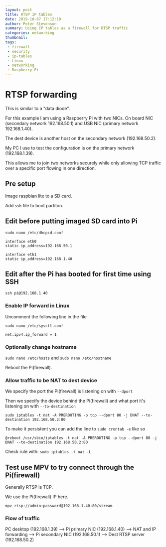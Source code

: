 ```yaml
---
layout: post
title: RTSP IP tables
date: 2019-10-07 17:12:10
author: Peter Stevenson
summary: Using IP tables as a firewall for RTSP traffic
categories: networking
thumbnail:
tags:
 - firewall
 - security
 - ip-tables
 - Linux
 - networking
 - Raspberry Pi
---
```


# RTSP forwarding

This is similar to a "data diode". 

For this example I am using a Raspberry Pi with two NICs. On board NIC (secondary network 192.168.50.1) and USB NIC (primary network 192.168.1.40). 

The dest device is another host on the secondary network (192.168.50.2).

My PC I use to test the configuration is on the primary network (192.168.1.39).

This allows me to join two networks securely while only allowing TCP traffic over a specific port flowing in one direction.

## Pre setup

Image raspbian lite to a SD card.

Add `ssh` file to boot partiton.

## Edit before putting imaged SD card into Pi

```
sudo nano /etc/dhcpcd.conf 

interface eth0
static ip_address=192.168.50.1

interface eth1
static ip_address=192.168.1.40
```

## Edit after the Pi has booted for first time using SSH

`ssh pi@192.168.1.40`

### Enable IP forward in Linux

Uncomment the following line in the file

```
sudo nano /etc/sysctl.conf

net.ipv4.ip_forward = 1
```

### Optionally change hostname

`sudo nano /etc/hosts` and `sudo nano /etc/hostname`

Reboot the Pi(firewall).

### Allow traffic to be NAT to dest device

We specify the port the Pi(firewall) is listening on with `--dport`

Then we specify the device behind the Pi(firewall) and what port it's listening on with `--to-destination`

`sudo iptables -t nat -A PREROUTING -p tcp --dport 80 -j DNAT --to-destination 192.168.50.2:80`

To make it persistent you can add the line to `sudo crontab -e` like so

`@reboot /usr/sbin/iptables -t nat -A PREROUTING -p tcp --dport 80 -j DNAT --to-destination 192.168.50.2:80`

Check rule with: `sudo iptables -t nat -L`

## Test use MPV to try connect through the Pi(firewall)

Generally RTSP is TCP.

We use the Pi(firewall) IP here.

`mpv rtsp://admin:password@192.168.1.40:80/stream`

### Flow of traffic

PC desktop (192.168.1.39) --> Pi primary NIC (192.168.1.40) --> NAT and IP forwarding --> Pi secondary NIC (192.168.50.1) --> Dest RTSP server (192.168.50.2)
